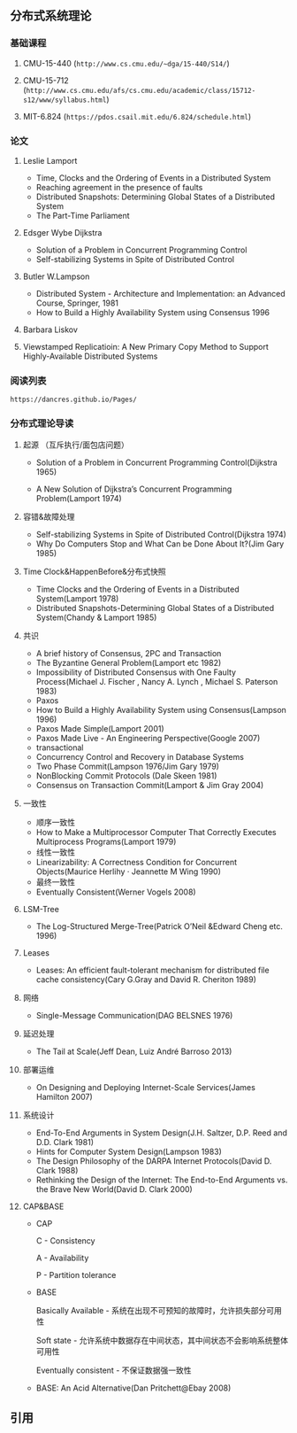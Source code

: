 ## 分布式系统理论

### 基础课程

1. CMU-15-440 (```http://www.cs.cmu.edu/~dga/15-440/S14/```)

2. CMU-15-712 (```http://www.cs.cmu.edu/afs/cs.cmu.edu/academic/class/15712-s12/www/syllabus.html```)

3. MIT-6.824 (```https://pdos.csail.mit.edu/6.824/schedule.html```)


### 论文

1. Leslie Lamport

   - Time, Clocks and the Ordering of Events in a Distributed System
   - Reaching agreement in the presence of faults
   - Distributed Snapshots: Determining Global States of a Distributed System
   - The Part-Time Parliament

2. Edsger Wybe Dijkstra

   - Solution of a Problem in Concurrent Programming Control
   - Self-stabilizing Systems in Spite of Distributed Control

3. Butler W.Lampson

   - Distributed System - Architecture and Implementation: an Advanced Course, Springer, 1981
   - How to Build a Highly Availability System using Consensus 1996

4. Barbara Liskov

5. Viewstamped Replicatioin: A New Primary Copy Method to Support Highly-Available Distributed Systems

### 阅读列表

```https://dancres.github.io/Pages/```

### 分布式理论导读

1. 起源 （互斥执行/面包店问题）

   - Solution of a Problem in Concurrent Programming Control(Dijkstra 1965)

   - A New Solution of Dijkstra’s Concurrent Programming Problem(Lamport 1974)
2. 容错&故障处理
   - Self-stabilizing Systems in Spite of Distributed Control(Dijkstra 1974)
   - Why Do Computers Stop and What Can be Done About It?(Jim Gary 1985)
3. Time Clock&HappenBefore&分布式快照
   - Time Clocks and the Ordering of Events in a Distributed System(Lamport 1978)
   - Distributed Snapshots-Determining Global States of a Distributed System(Chandy & Lamport 1985)
4. 共识
   - A brief history of Consensus, 2PC and Transaction
   - The Byzantine General Problem(Lamport etc 1982) 
   - Impossibility of Distributed Consensus with One Faulty Process(Michael J. Fischer , Nancy A. Lynch , Michael S. Paterson 1983)
   - Paxos
   - How to Build a Highly Availability System using Consensus(Lampson 1996)
   - Paxos Made Simple(Lamport 2001)
   - Paxos Made Live - An Engineering Perspective(Google 2007)
   - transactional
   - Concurrency Control and Recovery in Database Systems
   - Two Phase Commit(Lampson 1976/Jim Gary 1979)
   - NonBlocking Commit Protocols (Dale Skeen 1981)
   - Consensus on Transaction Commit(Lamport & Jim Gray 2004)
5. 一致性
   - 顺序一致性
   - How to Make a Multiprocessor Computer That Correctly Executes Multiprocess Programs(Lamport 1979)
   - 线性一致性
   -  Linearizability: A Correctness Condition for Concurrent Objects(Maurice Herlihy · Jeannette M Wing 1990)
   - 最终一致性
   -  Eventually Consistent(Werner Vogels 2008)
6. LSM-Tree
   - The Log-Structured Merge-Tree(Patrick O’Neil &Edward Cheng etc. 1996)
7. Leases
   - Leases: An efficient fault-tolerant mechanism for distributed file cache consistency(Cary G.Gray and David R. Cheriton 1989)
8. 网络
   - Single-Message Communication(DAG BELSNES 1976)
9. 延迟处理
   - The Tail at Scale(Jeff Dean, Luiz André Barroso 2013)
10. 部署运维
    - On Designing and Deploying Internet-Scale Services(James Hamilton 2007)
11. 系统设计
    - End-To-End Arguments in System Design(J.H. Saltzer, D.P. Reed and D.D. Clark 1981)
    - Hints for Computer System Design(Lampson 1983)
    - The Design Philosophy of the DARPA Internet Protocols(David D. Clark 1988)
    - Rethinking the Design of the Internet: The End-to-End Arguments vs. the Brave New World(David D. Clark 2000)
12. CAP&BASE
    - CAP
    
      C - Consistency
    
      A - Availability
    
      P - Partition tolerance
    
    - BASE
    
      Basically Available - 系统在出现不可预知的故障时，允许损失部分可用性
    
      Soft state - 允许系统中数据存在中间状态，其中间状态不会影响系统整体可用性
    
      Eventually consistent - 不保证数据强一致性
    
    - BASE: An Acid Alternative(Dan Pritchett@Ebay 2008)

## 引用

[^1]:[Harvest, Yield, and Scalable Tolerant Systems](docs/ds/10.1.1.33.411.pdf)
[^2]:[In Search of an Understandable Consensus Algorithm](docs/ds/raft.pdf)
[^3]:[ZooKeeper: Wait-free coordination for Internet-scale systems](docs/ds/zookeeper.pdf)

